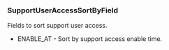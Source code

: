 ### SupportUserAccessSortByField
Fields to sort support user access.

- ENABLE_AT - Sort by support access enable time.
